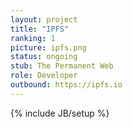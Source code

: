 ```yaml
---
layout: project
title: "IPFS"
ranking: 1
picture: ipfs.png
status: ongoing
stub: The Permanent Web
role: Developer
outbound: https://ipfs.io
---
```

{% include JB/setup %}

